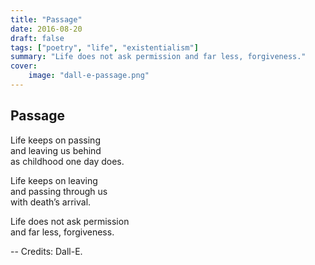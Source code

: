 ```yaml
---
title: "Passage"
date: 2016-08-20
draft: false
tags: ["poetry", "life", "existentialism"]
summary: "Life does not ask permission and far less, forgiveness."
cover:
    image: "dall-e-passage.png"
---
```


## Passage

Life keeps on passing<br>
and leaving us behind<br>
as childhood one day does.<br>

Life keeps on leaving<br>
and passing through us<br>
with death’s arrival.<br>

Life does not ask permission<br>
and far less, forgiveness.

--
Credits: Dall-E.


